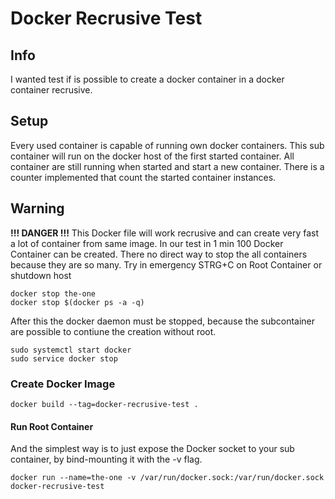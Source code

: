 # Docker Recrusive Test

## Info

I wanted test if is possible to create a docker container in a docker container recrusive.

## Setup

Every used container is capable of running own docker containers. 
This sub container will run on the docker host of the first started container.
All container are still running when started and start a new container.
There is a counter implemented that count the started container instances. 

## Warning

**!!! DANGER !!!** 
This Docker file will work recrusive and can create very fast a lot of container from same image.
In our test in 1 min 100 Docker Container can be created. 
There no direct way to stop the all containers because they are so many.
Try in emergency STRG+C on Root Container or shutdown host
``` 
docker stop the-one
docker stop $(docker ps -a -q)
```
After this the docker daemon must be stopped, because the subcontainer are possible to contiune the creation without root.
```
sudo systemctl start docker
sudo service docker stop

```

### Create Docker Image

```
docker build --tag=docker-recrusive-test .
```

#### Run Root Container

And the simplest way is to just expose the Docker socket to your sub container, by bind-mounting it with the -v flag.

```
docker run --name=the-one -v /var/run/docker.sock:/var/run/docker.sock docker-recrusive-test
```
